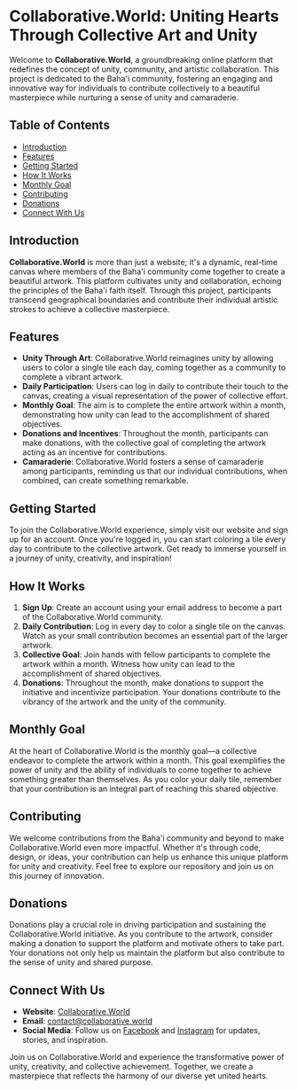 # Collaborative.World: Uniting Hearts Through Collective Art and Unity

Welcome to **Collaborative.World**, a groundbreaking online platform that redefines the concept of unity, community, and artistic collaboration. This project is dedicated to the Baha'i community, fostering an engaging and innovative way for individuals to contribute collectively to a beautiful masterpiece while nurturing a sense of unity and camaraderie.

## Table of Contents

- [Introduction](#introduction)
- [Features](#features)
- [Getting Started](#getting-started)
- [How It Works](#how-it-works)
- [Monthly Goal](#monthly-goal)
- [Contributing](#contributing)
- [Donations](#donations)
- [Connect With Us](#connect-with-us)

## Introduction

**Collaborative.World** is more than just a website; it's a dynamic, real-time canvas where members of the Baha'i community come together to create a beautiful artwork. This platform cultivates unity and collaboration, echoing the principles of the Baha'i faith itself. Through this project, participants transcend geographical boundaries and contribute their individual artistic strokes to achieve a collective masterpiece.

## Features

- **Unity Through Art**: Collaborative.World reimagines unity by allowing users to color a single tile each day, coming together as a community to complete a vibrant artwork.
- **Daily Participation**: Users can log in daily to contribute their touch to the canvas, creating a visual representation of the power of collective effort.
- **Monthly Goal**: The aim is to complete the entire artwork within a month, demonstrating how unity can lead to the accomplishment of shared objectives.
- **Donations and Incentives**: Throughout the month, participants can make donations, with the collective goal of completing the artwork acting as an incentive for contributions.
- **Camaraderie**: Collaborative.World fosters a sense of camaraderie among participants, reminding us that our individual contributions, when combined, can create something remarkable.

## Getting Started

To join the Collaborative.World experience, simply visit our website and sign up for an account. Once you're logged in, you can start coloring a tile every day to contribute to the collective artwork. Get ready to immerse yourself in a journey of unity, creativity, and inspiration!

## How It Works

1. **Sign Up**: Create an account using your email address to become a part of the Collaborative.World community.
2. **Daily Contribution**: Log in every day to color a single tile on the canvas. Watch as your small contribution becomes an essential part of the larger artwork.
3. **Collective Goal**: Join hands with fellow participants to complete the artwork within a month. Witness how unity can lead to the accomplishment of shared objectives.
4. **Donations**: Throughout the month, make donations to support the initiative and incentivize participation. Your donations contribute to the vibrancy of the artwork and the unity of the community.

## Monthly Goal

At the heart of Collaborative.World is the monthly goal—a collective endeavor to complete the artwork within a month. This goal exemplifies the power of unity and the ability of individuals to come together to achieve something greater than themselves. As you color your daily tile, remember that your contribution is an integral part of reaching this shared objective.

## Contributing

We welcome contributions from the Baha'i community and beyond to make Collaborative.World even more impactful. Whether it's through code, design, or ideas, your contribution can help us enhance this unique platform for unity and creativity. Feel free to explore our repository and join us on this journey of innovation.

## Donations

Donations play a crucial role in driving participation and sustaining the Collaborative.World initiative. As you contribute to the artwork, consider making a donation to support the platform and motivate others to take part. Your donations not only help us maintain the platform but also contribute to the sense of unity and shared purpose.

## Connect With Us

- **Website**: [Collaborative.World](https://www.collaborative.world)
- **Email**: contact@collaborative.world
- **Social Media**: Follow us on [Facebook](https://www.facebook.com/collaborativeworld) and [Instagram](https://www.instagram.com/collaborativeworld) for updates, stories, and inspiration.

Join us on Collaborative.World and experience the transformative power of unity, creativity, and collective achievement. Together, we create a masterpiece that reflects the harmony of our diverse yet united hearts.
